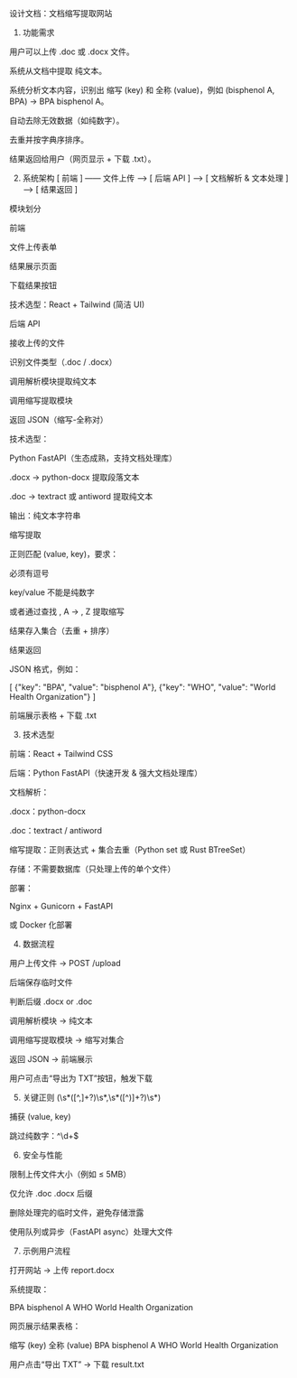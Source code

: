 设计文档：文档缩写提取网站
1. 功能需求

用户可以上传 .doc 或 .docx 文件。

系统从文档中提取 纯文本。

系统分析文本内容，识别出 缩写 (key) 和 全称 (value)，例如 (bisphenol A, BPA) → BPA bisphenol A。

自动去除无效数据（如纯数字）。

去重并按字典序排序。

结果返回给用户（网页显示 + 下载 .txt）。

2. 系统架构
[ 前端 ] —— 文件上传 ——> [ 后端 API ] ——> [ 文档解析 & 文本处理 ] ——> [ 结果返回 ]

模块划分

前端

文件上传表单

结果展示页面

下载结果按钮

技术选型：React + Tailwind (简洁 UI)

后端 API

接收上传的文件

识别文件类型（.doc / .docx）

调用解析模块提取纯文本

调用缩写提取模块

返回 JSON（缩写-全称对）

技术选型：

Python FastAPI（生态成熟，支持文档处理库）

.docx → python-docx 提取段落文本

.doc → textract 或 antiword 提取纯文本

输出：纯文本字符串

缩写提取

正则匹配 (value, key)，要求：

必须有逗号

key/value 不能是纯数字

或者通过查找 , A → , Z 提取缩写

结果存入集合（去重 + 排序）

结果返回

JSON 格式，例如：

[
  {"key": "BPA", "value": "bisphenol A"},
  {"key": "WHO", "value": "World Health Organization"}
]


前端展示表格 + 下载 .txt

3. 技术选型

前端：React + Tailwind CSS

后端：Python FastAPI（快速开发 & 强大文档处理库）

文档解析：

.docx：python-docx

.doc：textract / antiword

缩写提取：正则表达式 + 集合去重（Python set 或 Rust BTreeSet）

存储：不需要数据库（只处理上传的单个文件）

部署：

Nginx + Gunicorn + FastAPI

或 Docker 化部署

4. 数据流程

用户上传文件 → POST /upload

后端保存临时文件

判断后缀 .docx or .doc

调用解析模块 → 纯文本

调用缩写提取模块 → 缩写对集合

返回 JSON → 前端展示

用户可点击“导出为 TXT”按钮，触发下载

5. 关键正则
\(\s*([^,]+?)\s*,\s*([^)]+?)\s*\)


捕获 (value, key)

跳过纯数字：^\d+$

6. 安全与性能

限制上传文件大小（例如 ≤ 5MB）

仅允许 .doc .docx 后缀

删除处理完的临时文件，避免存储泄露

使用队列或异步（FastAPI async）处理大文件

7. 示例用户流程

打开网站 → 上传 report.docx

系统提取：

BPA bisphenol A
WHO World Health Organization


网页展示结果表格：

缩写 (key)	全称 (value)
BPA	bisphenol A
WHO	World Health Organization

用户点击“导出 TXT” → 下载 result.txt